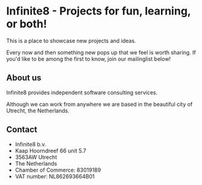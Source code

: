 # Infinite8 - Projects for fun, learning, or both!

This is a place to showcase new projects and ideas.

Every now and then something new pops up that we feel is worth sharing. If you'd like to be among the first to know, join our mailinglist below!

## About us

Infinite8 provides independent software consulting services.

Although we can work from anywhere we are based in the beautiful city of Utrecht, the Netherlands.

## Contact

- Infinite8 b.v.
- Kaap Hoorndreef 66 unit 5.7
- 3563AW Utrecht
- The Netherlands
- Chamber of Commerce: 83019189
- VAT number: NL862693664B01
